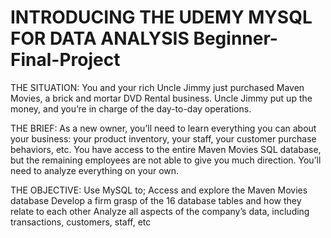 # INTRODUCING THE UDEMY MYSQL FOR DATA ANALYSIS Beginner-Final-Project

THE SITUATION: 
You and your rich Uncle Jimmy just purchased Maven Movies, a brick and mortar DVD Rental business. Uncle Jimmy put up the money, and you’re in charge of the day-to-day operations.

THE BRIEF: 
As a new owner, you’ll need to learn everything you can about your business: your product inventory, your staff, your customer purchase behaviors, etc. 
You have access to the entire Maven Movies SQL database, but the remaining employees are not able to give you much direction. You’ll need to analyze everything on your own.

THE OBJECTIVE:
Use MySQL to;
Access and explore the Maven Movies database 
Develop a firm grasp of the 16 database tables and how they relate to each other 
Analyze all aspects of the company’s data, including transactions, customers, staff, etc

